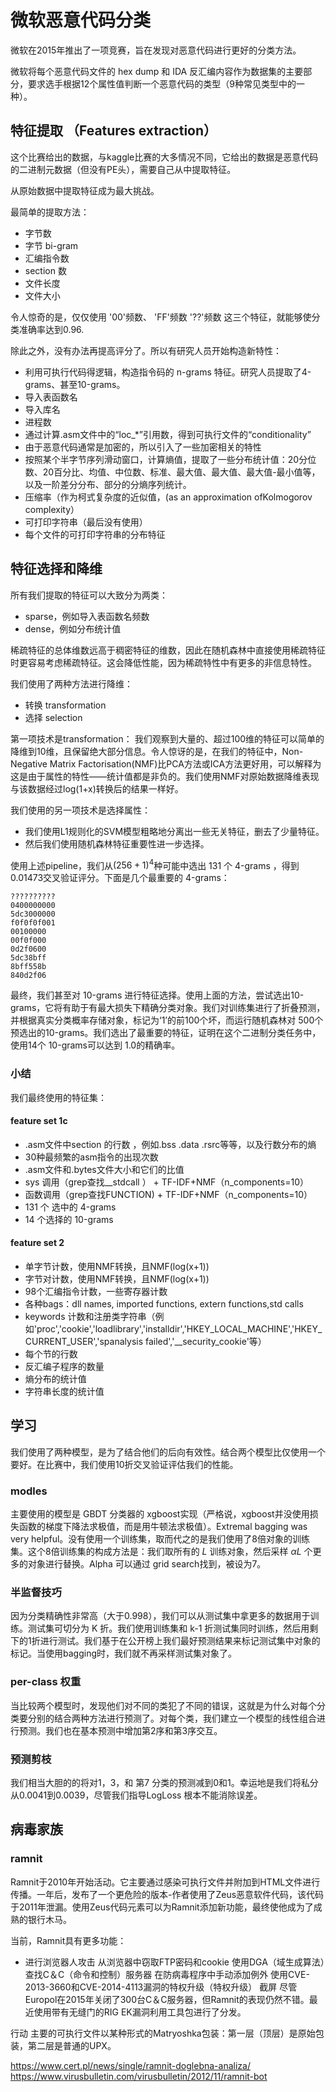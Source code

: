 # 微软恶意代码分类

微软在2015年推出了一项竞赛，旨在发现对恶意代码进行更好的分类方法。

微软将每个恶意代码文件的 hex dump 和 IDA 反汇编内容作为数据集的主要部分，要求选手根据12个属性值判断一个恶意代码的类型（9种常见类型中的一种）。

## 特征提取 （Features extraction）

这个比赛给出的数据，与kaggle比赛的大多情况不同，它给出的数据是恶意代码的二进制元数据（但没有PE头），需要自己从中提取特征。

从原始数据中提取特征成为最大挑战。

最简单的提取方法：
- 字节数
- 字节 bi-gram
- 汇编指令数
- section 数
- 文件长度
- 文件大小

令人惊奇的是，仅仅使用 '00'频数、 'FF'频数 '??'频数 这三个特征，就能够使分类准确率达到0.96.

除此之外，没有办法再提高评分了。所以有研究人员开始构造新特性：
- 利用可执行代码得逻辑，构造指令码的 n-grams 特征。研究人员提取了4-grams、甚至10-grams。
- 导入表函数名
- 导入库名
- 进程数
- 通过计算.asm文件中的“loc_*”引用数，得到可执行文件的“conditionality”
- 由于恶意代码通常是加密的，所以引入了一些加密相关的特性
- 按照某个半字节序列滑动窗口，计算熵值，提取了一些分布统计值：20分位数、20百分比、均值、中位数、标准、最大值、最大值、最大值-最小值等，以及一阶差分分布、部分的分熵序列统计。
- 压缩率（作为柯式复杂度的近似值，(as an approximation ofKolmogorov complexity）
- 可打印字符串（最后没有使用）
- 每个文件的可打印字符串的分布特征

## 特征选择和降维

所有我们提取的特征可以大致分为两类：
- sparse，例如导入表函数名频数
- dense，例如分布统计值

稀疏特征的总体维数远高于稠密特征的维数，因此在随机森林中直接使用稀疏特征时更容易考虑稀疏特征。这会降低性能，因为稀疏特性中有更多的非信息特性。

我们使用了两种方法进行降维：
- 转换 transformation
- 选择 selection

第一项技术是transformation：
我们观察到大量的、超过100维的特征可以简单的降维到10维，且保留绝大部分信息。令人惊讶的是，在我们的特征中，Non-Negative Matrix Factorisation(NMF)比PCA方法或ICA方法更好用，可以解释为这是由于属性的特性——统计值都是非负的。我们使用NMF对原始数据降维表现与该数据经过log(1+x)转换后的结果一样好。

我们使用的另一项技术是选择属性：
- 我们使用L1规则化的SVM模型粗略地分离出一些无关特征，删去了少量特征。
- 然后我们使用随机森林特征重要性进一步选择。

使用上述pipeline，我们从$(256+1)^4$种可能中选出 131 个 4-grams ，得到0.01473交叉验证评分。下面是几个最重要的 4-grams：
```
??????????
0400000000
5dc3000000
f0f0f0f001
00100000
00f0f000
0d2f0600
5dc38bff
8bff558b
840d2f06

```

最终，我们甚至对 10-grams 进行特征选择。使用上面的方法，尝试选出10-grams，它将有助于有最大损失下精确分类对象。我们对训练集进行了折叠预测，并根据真实分类概率存储对象，标记为‘1’的前100个坏，而运行随机森林对 500个预选出的10-grams。我们选出了最重要的特征，证明在这个二进制分类任务中，使用14个 10-grams可以达到 1.0的精确率。

### 小结

我们最终使用的特征集：
#### feature set 1c
- .asm文件中section 的行数 ，例如.bss .data .rsrc等等，以及行数分布的熵 
- 30种最频繁的asm指令的出现次数
- .asm文件和.bytes文件大小和它们的比值
- sys 调用（grep查找__stdcall ） + TF-IDF+NMF（n_components=10）
- 函数调用（grep查找FUNCTION)  + TF-IDF+NMF（n_components=10）
- 131 个 选中的 4-grams
- 14 个选择的 10-grams

#### feature set 2
- 单字节计数，使用NMF转换，且NMF(log(x+1))
- 字节对计数，使用NMF转换，且NMF(log(x+1))
- 98个汇编指令计数，一些寄存器计数
- 各种bags：dll names, imported functions, extern functions,std calls
- keywords 计数和注册类字符串（例如'proc','cookie','loadlibrary','installdir','HKEY_LOCAL_MACHINE','HKEY_CURRENT_USER','spanalysis failed','__security_cookie'等）
- 每个节的行数
- 反汇编子程序的数量
- 熵分布的统计值
- 字符串长度的统计值
## 学习

我们使用了两种模型，是为了结合他们的后向有效性。结合两个模型比仅使用一个要好。在比赛中，我们使用10折交叉验证评估我们的性能。

### modles
主要使用的模型是 GBDT 分类器的 xgboost实现（严格说，xgboost并没使用损失函数的梯度下降法求极值，而是用牛顿法求极值）。Extremal bagging was very helpful。没有使用一个训练集，取而代之的是我们使用了8倍对象的训练集。这个8倍训练集的构成方法是：我们取所有的 $L$ 训练对象，然后采样 $\alpha L$ 个更多的对象进行替换。Alpha 可以通过 grid search找到，被设为7。

### 半监督技巧

因为分类精确性非常高（大于0.998），我们可以从测试集中拿更多的数据用于训练。测试集可切分为 K 折。我们使用训练集和 k-1 折测试集同时训练，然后用剩下的1折进行测试。我们基于在公开榜上我们最好预测结果来标记测试集中对象的标记。当使用bagging时，我们就不再采样测试集对象了。

### per-class 权重
当比较两个模型时，发现他们对不同的类犯了不同的错误，这就是为什么对每个分类要分别的结合两种方法进行预测了。对每个类，我们建立一个模型的线性组合进行预测。我们也在基本预测中增加第2序和第3序交互。

### 预测剪枝
我们相当大胆的的将对1，3，和 第7 分类的预测减到0和1。幸运地是我们将私分从0.0041到0.0039，尽管我们指导LogLoss 根本不能消除误差。

## 病毒家族

### ramnit
Ramnit于2010年开始活动。它主要通过感染可执行文件并附加到HTML文件进行传播。一年后，发布了一个更危险的版本-作者使用了Zeus恶意软件代码，该代码于2011年泄漏。使用Zeus代码元素可以为Ramnit添加新功能，最终使他成为了成熟的银行木马。


当前，Ramnit具有更多功能：
- 进行浏览器人攻击
从浏览器中窃取FTP密码和cookie
使用DGA（域生成算法）查找C＆C（命令和控制）服务器
在防病毒程序中手动添加例外
使用CVE-2013-3660和CVE-2014-4113漏洞的特权升级（特权升级）
截屏
尽管Europol在2015年关闭了300台C＆C服务器，但Ramnit的表现仍然不错。最近使用带有无缝门的RIG EK漏洞利用工具包进行了分发。

行动
主要的可执行文件以某种形式的Matryoshka包装：第一层（顶层）是原始包装，第二层是普通的UPX。

https://www.cert.pl/news/single/ramnit-doglebna-analiza/
https://www.virusbulletin.com/virusbulletin/2012/11/ramnit-bot